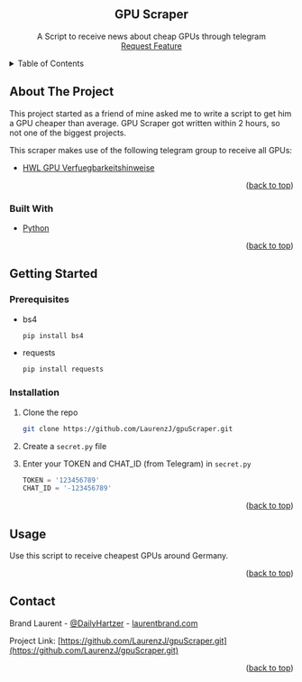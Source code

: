 <div id="top"></div>
<!--
*** Thanks for checking out the Best-README-Template. If you have a suggestion
*** that would make this better, please fork the repo and create a pull request
*** or simply open an issue with the tag "enhancement".
*** Don't forget to give the project a star!
*** Thanks again! Now go create something AMAZING! :D
-->



<!-- PROJECT SHIELDS -->
<!--
*** I'm using markdown "reference style" links for readability.
*** Reference links are enclosed in brackets [ ] instead of parentheses ( ).
*** See the bottom of this document for the declaration of the reference variables
*** for contributors-url, forks-url, etc. This is an optional, concise syntax you may use.
*** https://www.markdownguide.org/basic-syntax/#reference-style-links
-->




<!-- PROJECT LOGO -->
<br />
<div align="center">
  <h2 align="center">GPU Scraper</h3>

  <p align="center">
    A Script to receive news about cheap GPUs through telegram
    <br />
    <a href="https://github.com/othneildrew/Best-README-Template/issues">Request Feature</a>
  </p>
</div>



<!-- TABLE OF CONTENTS -->
<details>
  <summary>Table of Contents</summary>
  <ol>
    <li>
      <a href="#about-the-project">About The Project</a>
      <ul>
        <li><a href="#built-with">Built With</a></li>
      </ul>
    </li>
    <li>
      <a href="#getting-started">Getting Started</a>
      <ul>
        <li><a href="#prerequisites">Prerequisites</a></li>
        <li><a href="#installation">Installation</a></li>
      </ul>
    </li>
    <li><a href="#usage">Usage</a></li>
    <li><a href="#contact">Contact</a></li>
  </ol>
</details>



<!-- ABOUT THE PROJECT -->
## About The Project

This project started as a friend of mine asked me to write a script to get him a GPU cheaper than average.
GPU Scraper got written within 2 hours, so not one of the biggest projects.

This scraper makes use of the following telegram group to receive all GPUs:
  * [HWL GPU Verfuegbarkeitshinweise](https://t.me/s/HWL_GPU_Verfuegbarkeitshinweise)


<p align="right">(<a href="#top">back to top</a>)</p>



### Built With

* [Python](https://python.org)

<p align="right">(<a href="#top">back to top</a>)</p>



<!-- GETTING STARTED -->
## Getting Started


### Prerequisites

* bs4
  ```sh
  pip install bs4
  ```
* requests
  ```sh
  pip install requests
  ``` 
  

### Installation

1. Clone the repo
   ```sh
   git clone https://github.com/LaurenzJ/gpuScraper.git
   ```
2. Create a `secret.py` file

3. Enter your TOKEN and CHAT_ID (from Telegram) in `secret.py`
   ```js
   TOKEN = '123456789'
   CHAT_ID = '-123456789'
   ```
<p align="right">(<a href="#top">back to top</a>)</p>



<!-- USAGE EXAMPLES -->
## Usage

Use this script to receive cheapest GPUs around Germany. 

<p align="right">(<a href="#top">back to top</a>)</p>

<!-- CONTACT -->
## Contact

Brand Laurent - [@DailyHartzer](https://twitter.com/DailyHartzer) - [laurentbrand.com](https://laurentbrand.com)

Project Link: [https://github.com/LaurenzJ/gpuScraper.git](https://github.com/LaurenzJ/gpuScraper.git)

<p align="right">(<a href="#top">back to top</a>)</p>





<!-- MARKDOWN LINKS & IMAGES -->
<!-- https://www.markdownguide.org/basic-syntax/#reference-style-links -->
[contributors-shield]: https://img.shields.io/github/contributors/othneildrew/Best-README-Template.svg?style=for-the-badge
[contributors-url]: https://github.com/othneildrew/Best-README-Template/graphs/contributors
[forks-shield]: https://img.shields.io/github/forks/othneildrew/Best-README-Template.svg?style=for-the-badge
[forks-url]: https://github.com/othneildrew/Best-README-Template/network/members
[stars-shield]: https://img.shields.io/github/stars/othneildrew/Best-README-Template.svg?style=for-the-badge
[stars-url]: https://github.com/othneildrew/Best-README-Template/stargazers
[issues-shield]: https://img.shields.io/github/issues/othneildrew/Best-README-Template.svg?style=for-the-badge
[issues-url]: https://github.com/othneildrew/Best-README-Template/issues
[license-shield]: https://img.shields.io/github/license/othneildrew/Best-README-Template.svg?style=for-the-badge
[license-url]: https://github.com/othneildrew/Best-README-Template/blob/master/LICENSE.txt
[linkedin-shield]: https://img.shields.io/badge/-LinkedIn-black.svg?style=for-the-badge&logo=linkedin&colorB=555
[linkedin-url]: https://linkedin.com/in/othneildrew
[product-screenshot]: images/screenshot.png

